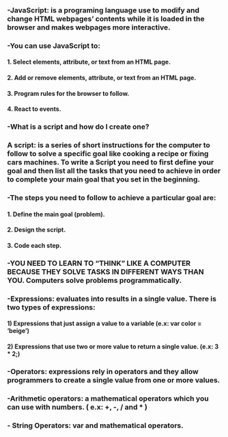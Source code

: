 ### -JavaScript: is a programing language use to modify and change HTML webpages’ contents while it is loaded in the browser and makes webpages more interactive.
### -You can use JavaScript to:
#### 1.	Select elements, attribute, or text from an HTML page.
#### 2.	Add or remove elements, attribute, or text from an HTML page.
#### 3.	Program rules for the browser to follow.
#### 4.	React to events.
### -What is a script and how do I create one?
### A script: is a series of short instructions for the computer to follow to solve a specific goal like cooking a recipe or fixing cars machines. To write a Script you need to first define your goal and then list all the tasks that you need to achieve in order to complete your main goal that you set in the beginning. 
### -The steps you need to follow to achieve a particular goal are:
####   1. Define the main goal (problem).
####   2. Design the script. 
####   3. Code each step.
### -YOU NEED TO LEARN TO “THINK” LIKE A COMPUTER BECAUSE THEY SOLVE TASKS IN DIFFERENT WAYS THAN YOU. Computers solve problems programmatically.
### -Expressions: evaluates into results in a single value. There is two types of expressions:
#### 1) Expressions that just assign a value to a variable (e.x: var color = ‘beige’)   
#### 2) Expressions that use two or more value to return a single value. (e.x: 3 * 2;)
### -Operators: expressions rely in operators and they allow programmers to create a single value from one or more values.
### -Arithmetic operators: a mathematical operators which you can use with numbers. ( e.x: +, -, / and * )
### - String Operators: var and mathematical operators.
